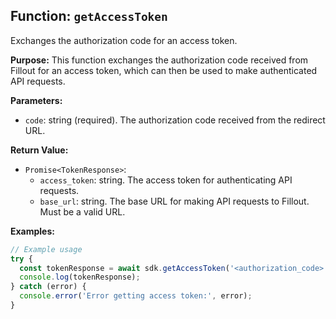 ## Function: `getAccessToken`

Exchanges the authorization code for an access token.

**Purpose:**
This function exchanges the authorization code received from Fillout for an access token, which can then be used to make authenticated API requests.

**Parameters:**

- `code`: string (required). The authorization code received from the redirect URL.

**Return Value:**

- `Promise<TokenResponse>`:
  - `access_token`: string. The access token for authenticating API requests.
  - `base_url`: string. The base URL for making API requests to Fillout. Must be a valid URL.

**Examples:**

```typescript
// Example usage
try {
  const tokenResponse = await sdk.getAccessToken('<authorization_code>');
  console.log(tokenResponse);
} catch (error) {
  console.error('Error getting access token:', error);
}
```